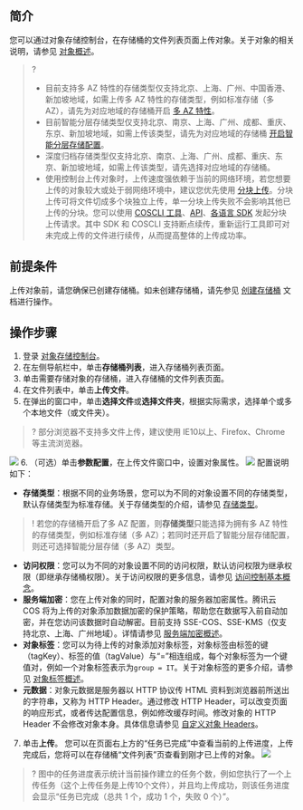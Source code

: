 ## 简介

您可以通过对象存储控制台，在存储桶的文件列表页面上传对象。关于对象的相关说明，请参见 [对象概述](https://cloud.tencent.com/document/product/436/13324)。

>?
> - 目前支持多 AZ 特性的存储类型仅支持北京、上海、广州、中国香港、新加坡地域，如需上传多 AZ 特性的存储类型，例如标准存储（多 AZ），请先为对应地域的存储桶开启 [多 AZ 特性](https://cloud.tencent.com/document/product/436/40548)。
> - 目前智能分层存储类型仅支持北京、南京、上海、广州、成都、重庆、东京、新加坡地域，如需上传该类型，请先为对应地域的存储桶 [开启智能分层存储配置](https://cloud.tencent.com/document/product/436/48350)。
> - 深度归档存储类型仅支持北京、南京、上海、广州、成都、重庆、东京、新加坡地域，如需上传该类型，请先选择对应地域的存储桶。
> - 使用控制台上传对象时，上传速度强依赖于当前的网络环境，若您想要上传的对象较大或处于弱网络环境中，建议您优先使用 [分块上传](https://cloud.tencent.com/document/product/436/14112)。分块上传可将文件切成多个块独立上传，单一分块上传失败不会影响其他已上传的分块。您可以使用 [COSCLI 工具](https://cloud.tencent.com/document/product/436/63669)、[API](https://cloud.tencent.com/document/product/436/7746)、[各语言 SDK](https://cloud.tencent.com/document/product/436/6474) 发起分块上传请求。其中 SDK 和 COSCLI 支持断点续传，重新运行工具即可对未完成上传的文件进行续传，从而提高整体的上传成功率。
> 

## 前提条件

上传对象前，请您确保已创建存储桶。如未创建存储桶，请先参见 [创建存储桶](https://cloud.tencent.com/document/product/436/13309) 文档进行操作。

## 操作步骤

1. 登录 [对象存储控制台](https://console.cloud.tencent.com/cos5)。
2. 在左侧导航栏中，单击**存储桶列表**，进入存储桶列表页面。
3. 单击需要存储对象的存储桶，进入存储桶的文件列表页面。
4. 在文件列表中，单击**上传文件**。
5. 在弹出的窗口中，单击**选择文件**或**选择文件夹**，根据实际需求，选择单个或多个本地文件（或文件夹）。
>? 部分浏览器不支持多文件上传，建议使用 IE10以上、Firefox、Chrome 等主流浏览器。
>
![](https://qcloudimg.tencent-cloud.cn/raw/96be7abce0421721e8c8aade50ba6564.png)
6. （可选）单击**参数配置**，在上传文件窗口中，设置对象属性。
![](https://qcloudimg.tencent-cloud.cn/raw/93ef0f4d80360cbe2c3aa577a5136960.png)
配置说明如下：
 - **存储类型**：根据不同的业务场景，您可以为不同的对象设置不同的存储类型，默认存储类型为标准存储。关于存储类型的介绍，请参见 [存储类型](https://cloud.tencent.com/document/product/436/33417)。
>! 若您的存储桶开启了多 AZ 配置，则**存储类型**只能选择为拥有多 AZ 特性的存储类型，例如标准存储（多 AZ）；若同时还开启了智能分层存储配置，则还可选择智能分层存储（多 AZ）类型。
>
 - **访问权限**：您可以为不同的对象设置不同的访问权限，默认访问权限为继承权限（即继承存储桶权限）。关于访问权限的更多信息，请参见 [访问控制基本概念](https://cloud.tencent.com/document/product/436/30749)。
 - **服务端加密**：您在上传对象的同时，配置对象的服务器加密属性。腾讯云 COS 将为上传的对象添加数据加密的保护策略，帮助您在数据写入前自动加密，并在您访问该数据时自动解密。目前支持 SSE-COS、SSE-KMS（仅支持北京、上海、广州地域）。详情请参见 [服务端加密概述](https://cloud.tencent.com/document/product/436/18145)。
 - **对象标签**：您可以为待上传的对象添加对象标签，对象标签由标签的键（tagKey）、标签的值（tagValue）与“=”相连组成，每个对象标签为一个键值对，例如一个对象标签表示为`group = IT`。关于对象标签的更多介绍，请参见 [对象标签概述](https://cloud.tencent.com/document/product/436/42993)。
 - **元数据**：对象元数据是服务器以 HTTP 协议传 HTML 资料到浏览器前所送出的字符串，又称为 HTTP Header。通过修改 HTTP Header，可以改变页面的响应形式，或者传达配置信息，例如修改缓存时间。修改对象的 HTTP Header 不会修改对象本身。具体信息请参见 [自定义对象 Headers](https://cloud.tencent.com/document/product/436/13361)。
7. 单击**上传**。
您可以在页面右上方的“任务已完成”中查看当前的上传进度，上传完成后，您将可以在存储桶“文件列表”页查看到刚才已上传的对象。
![](https://qcloudimg.tencent-cloud.cn/raw/91d37d06128313459d7cdd1e52a67299.png)
>? 图中的任务进度表示统计当前操作建立的任务个数，例如您执行了一个上传任务（这个上传任务是上传10个文件），并且均上传成功，则该任务进度会显示“任务已完成（总共 1 个，成功 1 个，失败 0 个）”。

